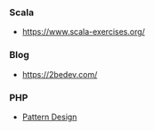 ### Scala
- https://www.scala-exercises.org/

### Blog
- https://2bedev.com/

### PHP
- [Pattern Design](http://designpatternsphp.readthedocs.io/en/latest/)
